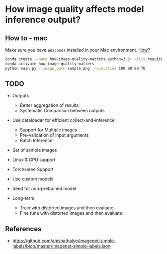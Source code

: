 # How image quality affects model inference output?


## How to - mac

Make sure you have `anaconda` installed in your Mac environment. [How?](https://docs.conda.io/projects/conda/en/latest/user-guide/install/macos.html)


```bash
conda create --name how-image-quality-matters python=3.8 --file requirements.txt
conda activate how-image-quality-matters
python main.py --image_path sample.png --qualities 100 90 80 70
```


## TODO

- Outputs
  - Better aggregation of results
  - Systematic Comparison between outputs
- Use dataloader for efficient collect-and-inference
  - Support for Multiple images
  - Pre-validation of input arguments
  - Batch Inference

- Set of sample images
- Linux & GPU support
- Torchserve Support
- Use custom models

- Seed for non-pretrained model

- Long-term
  - Train with distorted images and then evaluate
  - Fine tune with distorted images and then evaluate

## References
- https://github.com/anishathalye/imagenet-simple-labels/blob/master/imagenet-simple-labels.json

